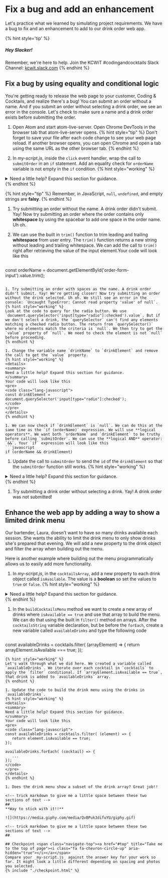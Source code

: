 # Fix a bug and add an enhancement

Let's practice what we learned by simulating project requirements. We have a bug to fix and an enhancement to add to our drink order web app.

{% hint style='tip' %}
##### Hey Slacker!

Remember, we're here to help.
Join the KCWiT #codingandcocktails Slack Channel: [kcwit.slack.com](http://kcwit.slack.com)
{% endhint %}


## Fix a bug by using equality and conditional logic
You're getting ready to release the web page to your customer, Coding & Cocktails, and realize there's a bug! You can submit an order without a name. And if you submit an order without selecting a drink order, we see an error in the console. Let's check to make sure a name and a drink order exists before submitting the order.

1. Open Atom and start atom-live-server. Open Chrome DevTools in the browser tab that atom-live-server opens.
   {% hint style="tip" %}
Don't forget to save your file after each code change to see your web page reload. If another browser opens, you can open Chrome and open a tab using the same URL as the other browser tab.
   {% endhint %}

1. In _my-script.js_, inside the `click` event handler, wrap the call to `submitOrder` in an `if` statement. Add an equality check for `orderName` variable is not empty in the `if` condition.
   {% hint style="working" %}
<details>
<summary>
Need a little help? Expand this section for guidance. 
</summary> 
Your code will look like this
<pre>
<code class="lang-javascript">
if (orderName) {
       submitOrder(orderName, drinkName);
}
</code>
</pre>
</details>
   {% endhint %}

   {% hint style="tip" %}
Remember, in JavaScript, `null`, `undefined`, and empty strings are **falsy**.
   {% endhint %}

1. Try submitting an order without the name. A drink order didn't submit. Yay! Now try submitting an order where the order contains only **whitespace** by using the spacebar to add one space in the order name. Uh oh.

1. We can use the built in `trim()` function to trim leading and trailing **whitespace** from user entry. The `trim()` function returns a new string without leading and trailing whitespace. We can add the call to `trim()` right after retrieving the value of the input element.Your code will look like this
   ```javascript
const orderName = document.getElementById('order-form-input').value.trim();
   ```

1. Try submitting an order with spaces as the name. A drink order didn't submit. Yay! We're getting closer! Now try submitting an order without the drink selected. Uh oh. We still see an error in the console: `Uncaught TypeError: Cannot read property 'value' of null`.
   {% hint style="working" %}
Look at the code to query for the radio button. We use `document.querySelector('input[type="radio"]:checked').value`. But if we don't select a drink, the `querySelector` can't find any elements matching a checked radio button. The return from `querySelector()` where no elements match the criteria is `null`. We then try to get the `value` property of `null`. We need to check the element is not `null` before proceeding.
   {% endhint %}

1. Change the variable name `drinkName` to `drinkElement` and remove the call to get the `value` property.
   {% hint style="working" %}
<details>
<summary>
Need a little help? Expand this section for guidance. 
</summary> 
Your code will look like this
<pre>
<code class="lang-javascript">
const drinkElement = document.querySelector('input[type="radio"]:checked');
</code>
</pre>
</details>
   {% endhint %}
   
1. We can now check if `drinkElement` is `null`. We can do this at the same time as the `if (orderName)` expression. We will use **logical operators**. We want both `orderName` and `drinkElement` to be truthy before calling `submitOrder`. We can use the **logical AND** operator: `&&`. Your `if` expression will look like this
   ```javascript
if (orderName && drinkElement)
   ```

1. Update the call to `submitOrder` to send the `id` of the `drinkElement` so that the `submitOrder` function still works.
   {% hint style="working" %}
<details>
<summary>
Need a little help? Expand this section for guidance. 
</summary> 
Your code will look like this
<pre>
<code class="lang-javascript">
submitOrder(orderName, drinkElement.value);
</code>
</pre>
</details>
   {% endhint %}

1. Try submitting a drink order without selecting a drink. Yay! A drink order was not submitted!


## Enhance the web app by adding a way to show a limited drink menu
Our bartender, Laura, doesn't want to have so many drinks available each session. She wants the ability to limit the drink menu to only show drinks she's prepared that evening. We will add a new property to the drink object and filter the array when building out the menu.

Here is another example where building out the menu programmatically allows us to easily add more functionality.

1. In _my-script.js_, in the `cocktailsArray`, add a new property to each drink object called `isAvailable`. The value is a **boolean** so set the values to `true` or `false`.
   {% hint style="working" %}
<details>
<summary>
Need a little help? Expand this section for guidance. 
</summary> 
Your drink object inside the array will look like this
<pre>
<code class="lang-javascript">
{
      'id': 'focusedLady',
      'label': 'Focused Lady',
      'isAvailable': true
}
</code>
</pre>
Don't forget the single quotes and a comma between the <code>label</code> property and the new property. Make sure you add the property to every object!
</details>
   {% endhint %}

1. In the `buildCocktailsMenu` method we want to create a new array of drinks where `isAvailable == true` and use that array to build the menu. We can do that using the built in `filter()` method on arrays. After the `cocktailsString` variable declaration, but be before the `forEach`, create a new variable called `availableDrinks` and type the following code
   ```javascript
const availableDrinks = cocktails.filter( (arrayElement) => {
      return arrayElement.isAvailable === true;
});
   ```
   {% hint style="working" %}
Let's walk through what we did here. We created a variable called `availableDrinks`. We iterate over each cocktail in `cocktails` to apply the `filter` conditional. If `arrayElement.isAvailable == true`, that drink is added to `availableDrinks` array.
   {% endhint %}

1. Update the code to build the drink menu using the drinks in `availableDrinks`.
   {% hint style="working" %}
<details>
<summary>
Need a little help? Expand this section for guidance. 
</summary> 
Your code will look like this
<pre>
<code class="lang-javascript">
const availableDrinks = cocktails.filter( (element) => {
      return element.isAvailable == true;
});

availableDrinks.forEach( (cocktail) => {
      ...
});
</code>
</pre>
</details>
   {% endhint %}

1. Does the drink menu show a subset of the drink array? Great job!!

<!-- trick markdown to give me a little space between these two sections of text -->
## 
**Way to stick with it!!**

![](https://media.giphy.com/media/QvBPuk3difuYU/giphy.gif)

<!-- trick markdown to give me a little space between these two sections of text -->
## 

## Checkpoint <span class="navigate-top"><a href="#top" title="Take me to the top of page"><i class="fa fa-chevron-circle-up" aria-hidden="true"></i></a></span>
Compare your _my-script.js_ against the answer key for your work so far. It might look a little different depending on spacing and photos you selected.  
{% include "./checkpoint.html" %}
